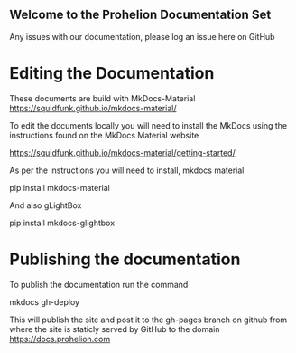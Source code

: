 ## Welcome to the Prohelion Documentation Set

Any issues with our documentation, please log an issue here on GitHub

# Editing the Documentation

These documents are build with MkDocs-Material https://squidfunk.github.io/mkdocs-material/

To edit the documents locally you will need to install the MkDocs using the instructions found on the MkDocs Material website

https://squidfunk.github.io/mkdocs-material/getting-started/

As per the instructions you will need to install, mkdocs material

pip install mkdocs-material

And also gLightBox

pip install mkdocs-glightbox

# Publishing the documentation

To publish the documentation run the command 

mkdocs gh-deploy  

This will publish the site and post it to the gh-pages branch on github from where the site is staticly served by GitHub to the domain https://docs.prohelion.com
